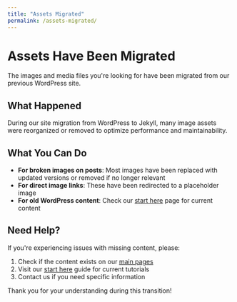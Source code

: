```yaml
---
title: "Assets Migrated"
permalink: /assets-migrated/
---
```


# Assets Have Been Migrated

The images and media files you're looking for have been migrated from our previous WordPress site.

## What Happened

During our site migration from WordPress to Jekyll, many image assets were reorganized or removed to optimize performance and maintainability.

## What You Can Do

- **For broken images on posts**: Most images have been replaced with updated versions or removed if no longer relevant
- **For direct image links**: These have been redirected to a placeholder image
- **For old WordPress content**: Check our [start here](/start-here/) page for current content

## Need Help?

If you're experiencing issues with missing content, please:
1. Check if the content exists on our [main pages](/pages/)
2. Visit our [start here](/start-here/) guide for current tutorials
3. Contact us if you need specific information

Thank you for your understanding during this transition!
